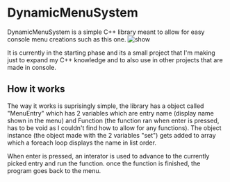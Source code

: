 # DynamicMenuSystem
DynamicMenuSystem is a simple C++ library meant to allow for easy console menu creations such as this one.
![show](https://github.com/Ruski1/Guess-The-Word/blob/main/Images-And-Plans/Guess%20the%20Word%204/image1.gif) <br />

It is currently in the starting phase and its a small project that I'm making just to expand my C++ knowledge and to also use in other projects that are made in console.

## How it works
The way it works is suprisingly simple, the library has a object called "MenuEntry" which has 2 variables which are entry name (display name shown in the menu) and Function (the function ran when enter is pressed, has to be void as I couldn't find how to allow for any functions). The object instance (the object made with the 2 variables "set") gets added to array which a foreach loop displays the name in list order.

When enter is pressed, an interator is used to advance to the currently picked entry and run the function. once the function is finished, the program goes back to the menu.
